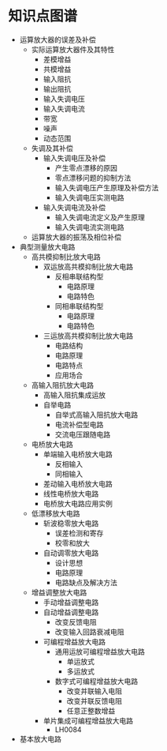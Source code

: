 # 知识点图谱

- 运算放大器的误差及补偿
    - 实际运算放大器件及其特性
        - 差模增益
        - 共模增益
        - 输入阻抗
        - 输出阻抗
        - 输入失调电压
        - 输入失调电流
        - 带宽
        - 噪声
        - 动态范围
    - 失调及其补偿
        - 输入失调电压及补偿
            - 产生零点漂移的原因
            - 零点漂移问题的抑制方法
            - 输入失调电压产生原理及补偿方法
            - 输入失调电压实测电路
        - 输入失调电流及补偿
            - 输入失调电流定义及产生原理
            - 输入失调电流实测电路
    - 运算放大器的振荡及相位补偿
- 典型测量放大电路
    - 高共模抑制比放大电路
        - 双运放高共模抑制比放大电路
            - 反相串联结构型
                - 电路原理
                - 电路特色
            - 同相串联结构型
                - 电路原理
                - 电路特色
        - 三运放高共模抑制比放大电路
            - 电路结构
            - 电路原理
            - 电路特点
            - 应用场合
    - 高输入阻抗放大电路
        - 高输入阻抗集成运放
        - 自举电路
            - 自举式高输入阻抗放大电路
            - 电流补偿型电路
            - 交流电压跟随电路
    - 电桥放大电路
        - 单端输入电桥放大电路
            - 反相输入
            - 同相输入
        - 差动输入电桥放大电路
        - 线性电桥放大电路
        - 电桥放大电路应用实例
    - 低漂移放大电路
        - 斩波稳零放大电路
            - 误差检测和寄存
            - 校零和放大
        - 自动调零放大电路
            - 设计思想
            - 电路原理
            - 电路缺点及解决方法
    - 增益调整放大电路
        - 手动增益调整电路
        - 自动增益调整电路
            - 改变反馈电阻
            - 改变输入回路衰减电阻
        - 可编程增益放大电路
            - 通用运放可编程增益放大电路
                - 单运放式
                - 多运放式
            - 数字式可编程增益放大电路
                - 改变并联输入电阻
                - 改变并联反馈电阻
                - 任意正整数增益
        - 单片集成可编程增益放大电路
            - LH0084
- 基本放大电路
